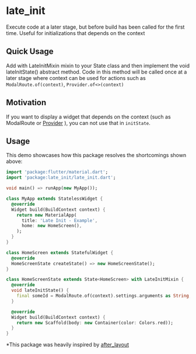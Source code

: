 # late_init

Execute code at a later stage, but before build has been called for the first time. Useful for initializations that depends on the context

## Quick Usage

Add with LateInitMixin<MyWidget> mixin to your State<MyWidget> class and then implement the void lateInitState() abstract method. Code in this method will be called once at a later stage where context can be used for actions such as `ModalRoute.of(context)`, `Provider.of<>(context)`

## Motivation
If you want to display a widget that depends on the context (such as ModalRoute or [Provider](https://pub.dev/packages/provider) ), you can not use that in `initState`.

## Usage

This demo showcases how this package resolves the shortcomings shown above:

```dart
import 'package:flutter/material.dart';
import 'package:late_init/late_init.dart';

void main() => runApp(new MyApp());

class MyApp extends StatelessWidget {
  @override
  Widget build(BuildContext context) {
    return new MaterialApp(
      title: 'Late Init - Example',
      home: new HomeScreen(),
    );
  }
}

class HomeScreen extends StatefulWidget {
  @override
  HomeScreenState createState() => new HomeScreenState();
}

class HomeScreenState extends State<HomeScreen> with LateInitMixin {
  @override
  void lateInitState() {
    final someId = ModalRoute.of(context).settings.arguments as String;
  }

  @override
  Widget build(BuildContext context) {
    return new Scaffold(body: new Container(color: Colors.red));
  }
}
```

*This package was heavily inspired by [after_layout](https://pub.dev/packages/after_layout)